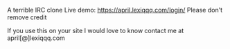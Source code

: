 A terrible IRC clone
Live demo: https://april.lexiqqq.com/login/
Please don't remove credit

If you use this on your site I would love to know contact me at april[@]lexiqqq.com
